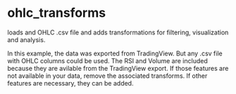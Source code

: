 # ohlc_transforms
loads and OHLC .csv file and adds transformations for filtering, visualization and analysis.

In this example, the data was exported from TradingView.  But any .csv file with OHLC columns could be used.
The RSI and Volume are included because they are avilable from the TradingView export.
If those features are not available in your data, remove the associated transforms.
If other features are necessary, they can be added.
